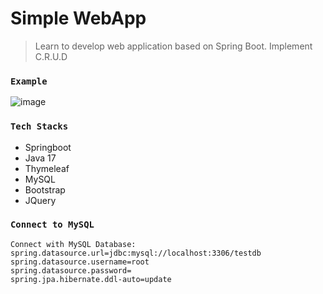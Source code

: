 # Simple WebApp

> Learn to develop web application based on Spring Boot. Implement C.R.U.D

### `Example`

![image]([https://your-image-url.type](https://github.com/naufalazim/simple-webapp-springboot/blob/master/interface.png))


### `Tech Stacks`
- Springboot 
- Java 17
- Thymeleaf
- MySQL
- Bootstrap
- JQuery

### `Connect to MySQL`
```
Connect with MySQL Database:
spring.datasource.url=jdbc:mysql://localhost:3306/testdb
spring.datasource.username=root
spring.datasource.password=
spring.jpa.hibernate.ddl-auto=update
```

